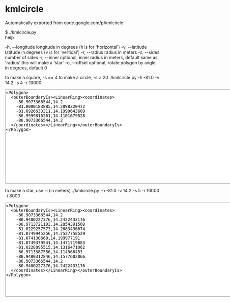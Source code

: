 # kmlcircle
Automatically exported from code.google.com/p/kmlcircle

$ ./kmlcircle.py   
help


-h, --longitude longitude in degrees (h is for 'horizontal')
-v, --latitude  latitude in degrees (v is for 'vertical')
-r, --radius    radius in meters
-s, --sides     number of sides
-i, --inner     optional, inner radius in meters,  default same as 'radius'
                this will make a 'star'
-o, --offset    optional, rotate polygon by angle in degrees, default 0

to make a square, -s == 4
to make a circle, -s > 20
./kmlcircle.py -h -81.0 -v 14.2 -s 4 -r 10000

<textarea name="myTextArea" cols="100" rows="20" readonly=readonly>
<Polygon>
  <outerBoundaryIs><LinearRing><coordinates>
    -80.9073366544,14.2
    -81.0000183885,14.2898320472
    -81.0926633311,14.1999643609
    -80.9999816261,14.1101679528
    -80.9073366544,14.2
  </coordinates></LinearRing></outerBoundaryIs>
</Polygon>
</textarea>

to make a star, use -i (in meters)
./kmlcircle.py -h -81.0 -v 14.2 -s 5 -r 10000 -i 8000

<textarea name="myTextArea" cols="100" rows="20" readonly=readonly>
<Polygon>
  <outerBoundaryIs><LinearRing><coordinates>
    -80.9073366544,14.2
    -80.9400227376,14.2422433176
    -80.9713721103,14.2854391569
    -81.0229257573,14.2683436674
    -81.0749945256,14.2527758529
    -81.074130669,14.199977191
    -81.0749379541,14.1471719883
    -81.0228895515,14.1316471062
    -80.9713587556,14.114568453
    -80.9400312846,14.1577602066
    -80.9073366544,14.2
    -80.9400227376,14.2422433176
  </coordinates></LinearRing></outerBoundaryIs>
</Polygon>
</textarea>
